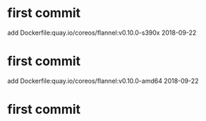 # first commit
add Dockerfile:quay.io/coreos/flannel:v0.10.0-s390x 2018-09-22
# first commit
add Dockerfile:quay.io/coreos/flannel:v0.10.0-amd64 2018-09-22
# first commit
